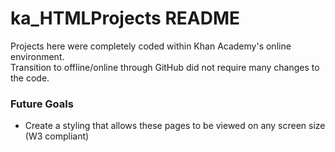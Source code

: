 # ka_HTMLProjects README

Projects here were completely coded within Khan Academy's online environment.<br> Transition to offline/online through GitHub did not require many changes to the code.<br>

### Future Goals
* Create a styling that allows these pages to be viewed on any screen size (W3 compliant)